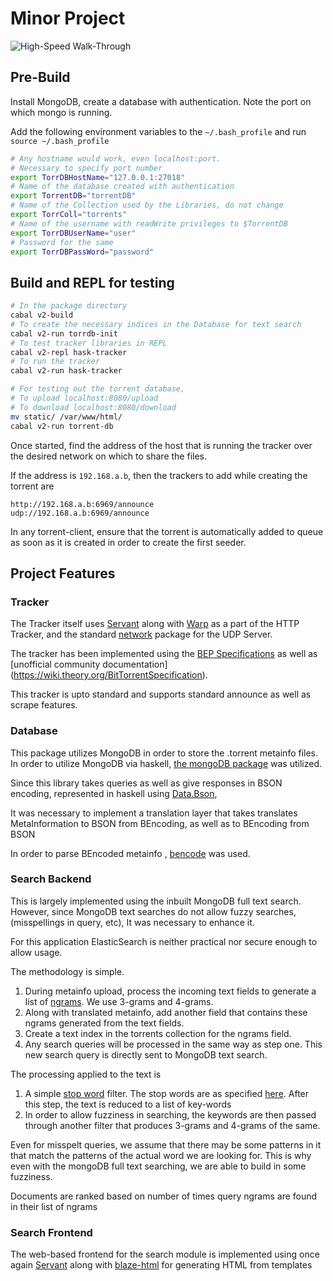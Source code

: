 # Minor Project
![High-Speed Walk-Through](https://j.gifs.com/L7EGKj.gif)

## Pre-Build 
Install MongoDB, create a database with authentication.
Note the port on which mongo is running.

Add the following environment variables to the ```~/.bash_profile```
and run ```source ~/.bash_profile```

```bash
# Any hostname would work, even localhost:port. 
# Necessary to specify port number
export TorrDBHostName="127.0.0.1:27018"  
# Name of the database created with authentication 
export TorrentDB="torrentDB"
# Name of the Collection used by the Libraries, do not change 
export TorrColl="torrents"
# Name of the username with readWrite privileges to $TorrentDB
export TorrDBUserName="user"
# Password for the same
export TorrDBPassWord="password"
```

## Build and REPL for testing 
```bash
# In the package directory
cabal v2-build
# To create the necessary indices in the Database for text search
cabal v2-run torrdb-init
# To test tracker libraries in REPL 
cabal v2-repl hask-tracker
# To run the tracker 
cabal v2-run hask-tracker

# For testing out the torrent database,
# To upload localhost:8080/upload
# To download localhost:8080/download
mv static/ /var/www/html/
cabal v2-run torrent-db 
```

Once started, find the address of the host that is running the tracker over the desired 
network on which to share the files.

If the address is ```192.168.a.b```, then the trackers to add while creating the torrent are 
```
http://192.168.a.b:6969/announce
udp://192.168.a.b:6969/announce
```

In any torrent-client, ensure that the torrent is automatically added to queue as soon as it is created
in order to create the first seeder.

## Project Features
### Tracker 
The Tracker itself uses [Servant](https://hackage.haskell.org/package/servant-server) along with [Warp](https://hackage.haskell.org/package/warp)
as a part of the HTTP Tracker, and the standard [network](https://hackage.haskell.org/package/network) package for the UDP Server.

The tracker has been implemented using the [BEP Specifications](https://www.bittorrent.org/beps/bep_0000.html) as well as [unofficial community documentation] (https://wiki.theory.org/BitTorrentSpecification).

This tracker is upto standard and supports standard announce as well as scrape features.

### Database
This package utilizes MongoDB in order to store the .torrent metainfo files. 
In order to utilize MongoDB via haskell, [the mongoDB package](https://hackage.haskell.org/package/mongoDB) was utilized.

Since this library takes queries as well as give responses in BSON
  encoding, represented in haskell using [Data.Bson](https://hackage.haskell.org/package/bson), 

It was necessary to implement a translation layer that takes 
translates MetaInformation to BSON from BEncoding, 
as well as to BEncoding from BSON

In order to parse BEncoded metainfo , [bencode](https://hackage.haskell.org/package/bencode) was used.

### Search Backend
This is largely implemented using the inbuilt MongoDB full text search.
However, since MongoDB text searches do not allow fuzzy searches,
(misspellings in query, etc), It was necessary to enhance it. 

For this application ElasticSearch is neither practical nor secure enough
to allow usage.

The methodology is simple.

1. During metainfo upload, process the incoming text fields to generate 
   a list of [ngrams](https://en.wikipedia.org/wiki/N-gram). We use 3-grams
   and 4-grams. 
2. Along with translated metainfo, add another field that contains these ngrams 
   generated from the text fields.
3. Create a text index in the torrents collection for the ngrams field.
4. Any search queries will be processed in the same way as step one.
   This new search query is directly sent to MongoDB text search.

The processing applied to the text is
1. A simple [stop word](https://en.wikipedia.org/wiki/Stop_words) filter.
   The stop words are as specified [here](https://www.ranks.nl/stopwords).   After this step, the text is reduced to a list of key-words
2. In order to allow fuzziness in searching, the keywords are then passed
   through another filter that produces 3-grams and 4-grams of the same.

Even for misspelt queries, we assume that there may be some patterns in it that match the patterns of the actual word we are looking for. This is why even with the mongoDB full text searching, we are able to build in some fuzziness.

Documents are ranked based on number of times query ngrams are found in their list of ngrams 

### Search Frontend
The web-based frontend for the search module is implemented using once again [Servant](https://hackage.haskell.org/package/servant-server)
along with [blaze-html](https://hackage.haskell.org/package/blaze-html) for generating HTML from templates
